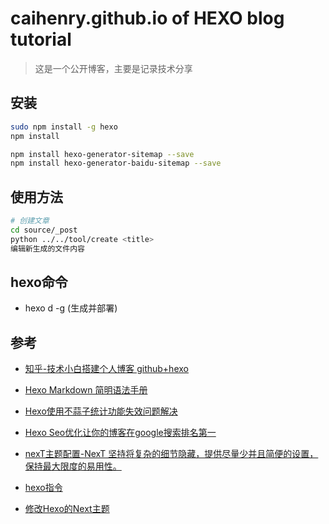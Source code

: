 # caihenry.github.io of HEXO blog tutorial
>  这是一个公开博客，主要是记录技术分享

## 安装

``` bash
sudo npm install -g hexo
npm install

npm install hexo-generator-sitemap --save
npm install hexo-generator-baidu-sitemap --save

```

## 使用方法

``` bash
# 创建文章
cd source/_post
python ../../tool/create <title>
编辑新生成的文件内容
```

## hexo命令

* hexo d -g (生成并部署)

## 参考

* [知乎-技术小白搭建个人博客 github+hexo](https://zhuanlan.zhihu.com/p/32957389)

* [Hexo Markdown 简明语法手册](https://hyxxsfwy.github.io/2016/01/15/Hexo-Markdown-%E7%AE%80%E6%98%8E%E8%AF%AD%E6%B3%95%E6%89%8B%E5%86%8C/)

* [Hexo使用不蒜子统计功能失效问题解决](https://www.jianshu.com/p/089762f90e1c)

* [Hexo Seo优化让你的博客在google搜索排名第一](https://www.jianshu.com/p/86557c34b671)

* [nexT主题配置-NexT 坚持将复杂的细节隐藏，提供尽量少并且简便的设置，保持最大限度的易用性。](https://theme-next.iissnan.com/theme-settings.html)

* [hexo指令](https://hexo.io/zh-cn/docs/commands.html)

* [修改Hexo的Next主题](https://i.zhouhuix.cn/2016/11/24/%E4%BF%AE%E6%94%B9Hexo%E7%9A%84Next%E4%B8%BB%E9%A2%98/)